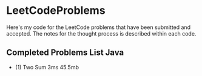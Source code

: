# LeetCodeProblems
Here's my code for the LeetCode problems that have been submitted and accepted. The notes for the thought process is described within
each code.
## Completed Problems List Java
- (1) Two Sum 3ms 45.5mb
